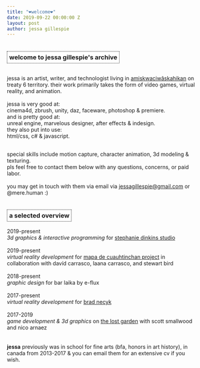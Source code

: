 ```yaml
---
title: "❤welcome❤"
date: 2019-09-22 00:00:00 Z
layout: post
author: jessa gillespie
---
```


<body>
<p>
<h3 style="background:white; border:1.5px dotted#000000; text-align: center; text-decoration: none; display: inline-block; padding: 5px 5px;"> <strong>welcome to jessa gillespie's archive</strong> </h3>
</p>
<p>
jessa is an artist, writer, and technologist living in <a href="https://native-land.ca/">amiskwaciwâskahikan</a> on treaty 6 territory.
their work primarily takes the form of video games, virtual reality, and animation.
<!-- they love <a href="https://www.reddit.com/r/TombRaider/comments/d6pxi1/my_tomb_raider_collection/">tomb raider</a>, would prefer voluntary association, & <a href="https://thenewinquiry.com/carceral-capitalism/">hates cops</a>. -->
<br>
<br>
jessa is very good at:<br>
cinema4d, zbrush, unity, daz, faceware, photoshop & premiere.<br>
and is pretty good at:<br>
unreal engine, marvelous designer, after effects & indesign.<br>
they also put into use:<br>
html/css, c# & javascript. <br><br>

special skills include motion capture, character animation, 3d modeling 
& texturing.<br>
pls feel free to contact them below with any questions, concerns, or paid labor. 
<br><br>
you may get in touch with them via email via jessagillespie@gmail.com or @mere.human :)
</p>

<p>
<h3 style="background:white; border:1.5px dotted#000000; text-align: center; text-decoration: none; display: inline-block; padding: 5px 5px;"> <strong>a selected overview</strong> </h3>
<br>
2019-present <br>
<i>3d graphics & interactive programming</i> for <a href= "https://www.stephaniedinkins.com/ntoo.html">stephanie dinkins studio</a>
	<br>
	<br>
2019-present<br>
<i>virtual reality development</i> for <a href="https://unmpress.com/books/cave-city-and-eagles-nest/9780826342836">mapa de cuauhtinchan project</a> in collaboration with davíd carrasco, laana carrasco, and stewart bird  
	<br>
	<br>
2018-present<br>
<i>graphic design</i> for bar laika by e-flux
	<br>
	<br>
2017-present<br>
<i>virtual reality development</i> for <a href="https://www.bradnecyk.com/">brad necyk</a>
	<br>
	<br>
2017-2019<br>
<i>game development & 3d graphics</i> on <a href="http://www.audiogameslab.ca/">the lost garden</a> with scott smallwood and nico arnaez
	<br>
	<br>
	<br>
<b>jessa</b> previously was in school for fine arts (bfa, honors in art history), in canada from 2013-2017 & you can email them for an extensive cv if you wish.
</p>
</body>




